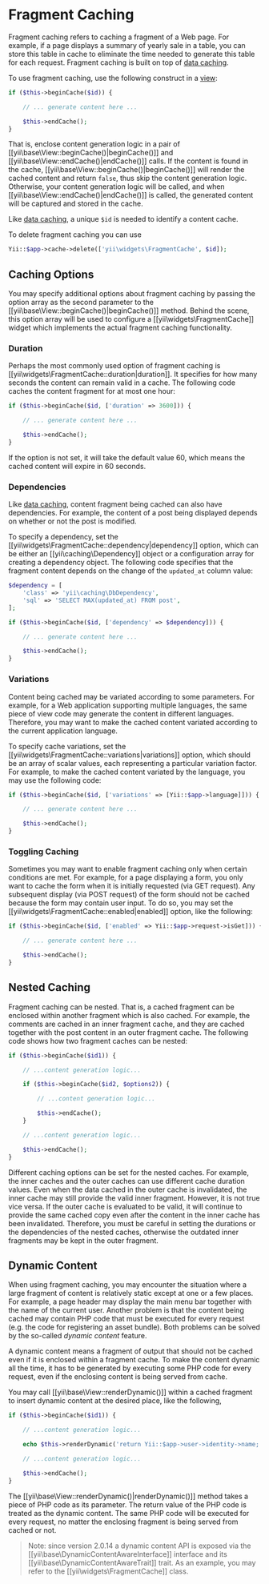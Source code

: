 Fragment Caching
================

Fragment caching refers to caching a fragment of a Web page. For example, if a page displays a summary of
yearly sale in a table, you can store this table in cache to eliminate the time needed to generate this table
for each request. Fragment caching is built on top of [data caching](caching-data.md).

To use fragment caching, use the following construct in a [view](structure-views.md):

```php
if ($this->beginCache($id)) {

    // ... generate content here ...

    $this->endCache();
}
```

That is, enclose content generation logic in a pair of [[yii\base\View::beginCache()|beginCache()]] and
[[yii\base\View::endCache()|endCache()]] calls. If the content is found in the cache, [[yii\base\View::beginCache()|beginCache()]]
will render the cached content and return `false`, thus skip the content generation logic.
Otherwise, your content generation logic will be called, and when [[yii\base\View::endCache()|endCache()]]
is called, the generated content will be captured and stored in the cache.

Like [data caching](caching-data.md), a unique `$id` is needed to identify a content cache.

To delete fragment caching you can use
```php
Yii::$app->cache->delete(['yii\widgets\FragmentCache', $id]);
```


## Caching Options <span id="caching-options"></span>

You may specify additional options about fragment caching by passing the option array as the second
parameter to the [[yii\base\View::beginCache()|beginCache()]] method. Behind the scene, this option array
will be used to configure a [[yii\widgets\FragmentCache]] widget which implements the actual fragment caching
functionality.

### Duration <span id="duration"></span>

Perhaps the most commonly used option of fragment caching is [[yii\widgets\FragmentCache::duration|duration]].
It specifies for how many seconds the content can remain valid in a cache. The following code
caches the content fragment for at most one hour:

```php
if ($this->beginCache($id, ['duration' => 3600])) {

    // ... generate content here ...

    $this->endCache();
}
```

If the option is not set, it will take the default value 60, which means the cached content will expire in 60 seconds.


### Dependencies <span id="dependencies"></span>

Like [data caching](caching-data.md#cache-dependencies), content fragment being cached can also have dependencies.
For example, the content of a post being displayed depends on whether or not the post is modified.

To specify a dependency, set the [[yii\widgets\FragmentCache::dependency|dependency]] option, which can be
either an [[yii\caching\Dependency]] object or a configuration array for creating a dependency object. The
following code specifies that the fragment content depends on the change of the `updated_at` column value:

```php
$dependency = [
    'class' => 'yii\caching\DbDependency',
    'sql' => 'SELECT MAX(updated_at) FROM post',
];

if ($this->beginCache($id, ['dependency' => $dependency])) {

    // ... generate content here ...

    $this->endCache();
}
```


### Variations <span id="variations"></span>

Content being cached may be variated according to some parameters. For example, for a Web application
supporting multiple languages, the same piece of view code may generate the content in different languages.
Therefore, you may want to make the cached content variated according to the current application language.

To specify cache variations, set the [[yii\widgets\FragmentCache::variations|variations]] option, which
should be an array of scalar values, each representing a particular variation factor. For example,
to make the cached content variated by the language, you may use the following code:

```php
if ($this->beginCache($id, ['variations' => [Yii::$app->language]])) {

    // ... generate content here ...

    $this->endCache();
}
```


### Toggling Caching <span id="toggling-caching"></span>

Sometimes you may want to enable fragment caching only when certain conditions are met. For example, for a page
displaying a form, you only want to cache the form when it is initially requested (via GET request). Any
subsequent display (via POST request) of the form should not be cached because the form may contain user input.
To do so, you may set the [[yii\widgets\FragmentCache::enabled|enabled]] option, like the following:

```php
if ($this->beginCache($id, ['enabled' => Yii::$app->request->isGet])) {

    // ... generate content here ...

    $this->endCache();
}
```


## Nested Caching <span id="nested-caching"></span>

Fragment caching can be nested. That is, a cached fragment can be enclosed within another fragment which is also cached.
For example, the comments are cached in an inner fragment cache, and they are cached together with the
post content in an outer fragment cache. The following code shows how two fragment caches can be nested:

```php
if ($this->beginCache($id1)) {

    // ...content generation logic...

    if ($this->beginCache($id2, $options2)) {

        // ...content generation logic...

        $this->endCache();
    }

    // ...content generation logic...

    $this->endCache();
}
```

Different caching options can be set for the nested caches. For example, the inner caches and the outer caches
can use different cache duration values. Even when the data cached in the outer cache is invalidated, the inner
cache may still provide the valid inner fragment. However, it is not true vice versa. If the outer cache is
evaluated to be valid, it will continue to provide the same cached copy even after the content in the
inner cache has been invalidated. Therefore, you must be careful in setting the durations or the dependencies
of the nested caches, otherwise the outdated inner fragments may be kept in the outer fragment.


## Dynamic Content <span id="dynamic-content"></span>

When using fragment caching, you may encounter the situation where a large fragment of content is relatively
static except at one or a few places. For example, a page header may display the main menu bar together with
the name of the current user. Another problem is that the content being cached may contain PHP code that
must be executed for every request (e.g. the code for registering an asset bundle). Both problems can be solved
by the so-called *dynamic content* feature.

A dynamic content means a fragment of output that should not be cached even if it is enclosed within
a fragment cache. To make the content dynamic all the time, it has to be generated by executing some PHP code
for every request, even if the enclosing content is being served from cache.

You may call [[yii\base\View::renderDynamic()]] within a cached fragment to insert dynamic content
at the desired place, like the following,

```php
if ($this->beginCache($id1)) {

    // ...content generation logic...

    echo $this->renderDynamic('return Yii::$app->user->identity->name;');

    // ...content generation logic...

    $this->endCache();
}
```

The [[yii\base\View::renderDynamic()|renderDynamic()]] method takes a piece of PHP code as its parameter.
The return value of the PHP code is treated as the dynamic content. The same PHP code will be executed
for every request, no matter the enclosing fragment is being served from cached or not.

> Note: since version 2.0.14 a dynamic content API is exposed via the [[yii\base\DynamicContentAwareInterface]] interface and its [[yii\base\DynamicContentAwareTrait]] trait.
  As an example, you may refer to the [[yii\widgets\FragmentCache]] class.
